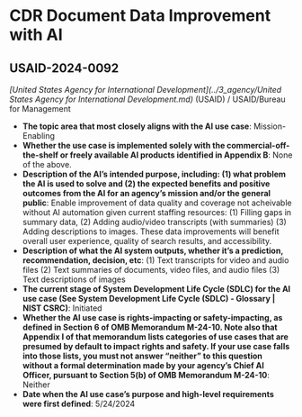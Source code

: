 # CDR Document Data Improvement with AI
## USAID-2024-0092
_[United States Agency for International Development](../3_agency/United States Agency for International Development.md)_ (USAID) / USAID/Bureau for Management


+ **The topic area that most closely aligns with the AI use case**: Mission-Enabling
+ **Whether the use case is implemented solely with the commercial-off-the-shelf or freely available AI products identified in Appendix B**: None of the above.
+ **Description of the AI’s intended purpose, including: (1) what problem the AI is used to solve and (2) the expected benefits and positive outcomes from the AI for an agency’s mission and/or the general public**: Enable improvement of data quality and coverage not acheivable without AI automation given current staffing resources: (1) Filling gaps in summary data, (2) Adding audio/video transcripts (with summaries) (3) Adding descriptions to images. These data improvements will benefit overall user experience, quality of search results, and accessibility.
+ **Description of what the AI system outputs, whether it’s a prediction, recommendation, decision, etc**: (1) Text transcripts for video and audio files (2) Text summaries of documents, video files, and audio files (3) Text descriptions of images
+ **The current stage of System Development Life Cycle (SDLC) for the AI use case (See System Development Life Cycle (SDLC) - Glossary | NIST CSRC)**: Initiated
+ **Whether the AI use case is rights-impacting or safety-impacting, as defined in Section 6 of OMB Memorandum M-24-10. Note also that Appendix I of that memorandum lists categories of use cases that are presumed by default to impact rights and safety. If your use case falls into those lists, you must not answer “neither” to this question without a formal determination made by your agency’s Chief AI Officer, pursuant to Section 5(b) of OMB Memorandum M-24-10**: Neither
+ **Date when the AI use case’s purpose and high-level requirements were first defined**: 5/24/2024
